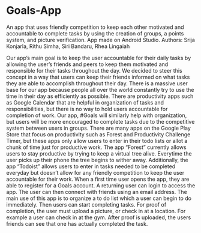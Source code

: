 # Goals-App
An app that uses friendly competition to keep each other motivated and accountable to complete tasks by using the creation of 
groups, a points system, and picture verification. App made on Android Studio. Authors: Srija Konjarla, Rithu Simha, 
Siri Bandaru, Rhea Lingaiah

Our app’s main goal is to keep the user accountable for their daily tasks by allowing the user’s friends and peers to keep 
them motivated and responsible for their tasks throughout the day. We decided to steer this concept in a way that users can 
keep their friends informed on what tasks they are able to accomplish throughout their day. There is a massive user base for 
our app because people all over the world constantly try to use the time in their day as efficiently as possible. There are 
productivity apps such as Google Calendar that are helpful in organization of tasks and responsibilities, but there is no way 
to hold users accountable for completion of work. Our app, #Goals will similarly help with organization, but users will be more 
encouraged to complete tasks due to the competitive system between users in groups. There are many apps on the Google Play 
Store that focus on productivity such as Forest and Productivity Challenge Timer, but these apps only allow users to enter in 
their todo lists or allot a chunk of time just for productive work. The app “Forest” currently allows users to stay productive 
by trying to keep a virtual tree alive. Everytime the user picks up their phone the tree begins to wither away. Additionally, 
the app “Todoist” allows users to enter in tasks needed to be completed everyday but doesn’t allow for any friendly competition 
to keep the user accountable for their work. When a first time user opens the app, they are able to register for a Goals 
account. A returning user can login to access the app. The user can then connect with friends using an email address. The main 
use of this app is to organize a to do list which a user can begin to do immediately. Then users can start completing tasks. 
For proof of completion, the user must upload a picture, or check in at a location. For example a user can check in at the gym. 
After proof is uploaded, the users friends can see that one has actually completed the task. 
